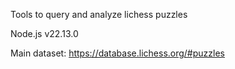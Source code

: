 Tools to query and analyze lichess puzzles

Node.js v22.13.0

Main dataset: https://database.lichess.org/#puzzles
